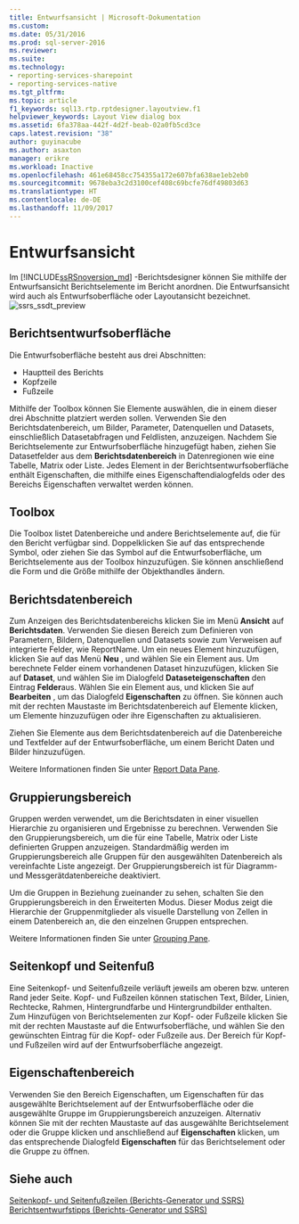 ```yaml
---
title: Entwurfsansicht | Microsoft-Dokumentation
ms.custom: 
ms.date: 05/31/2016
ms.prod: sql-server-2016
ms.reviewer: 
ms.suite: 
ms.technology:
- reporting-services-sharepoint
- reporting-services-native
ms.tgt_pltfrm: 
ms.topic: article
f1_keywords: sql13.rtp.rptdesigner.layoutview.f1
helpviewer_keywords: Layout View dialog box
ms.assetid: 6fa378aa-442f-4d2f-beab-02a0fb5cd3ce
caps.latest.revision: "38"
author: guyinacube
ms.author: asaxton
manager: erikre
ms.workload: Inactive
ms.openlocfilehash: 461e68458cc754355a172e607bfa638ae1eb2eb0
ms.sourcegitcommit: 9678eba3c2d3100cef408c69bcfe76df49803d63
ms.translationtype: HT
ms.contentlocale: de-DE
ms.lasthandoff: 11/09/2017
---
```

# <a name="design-view"></a>Entwurfsansicht
Im [!INCLUDE[ssRSnoversion_md](../../includes/ssrsnoversion-md.md)] -Berichtsdesigner können Sie mithilfe der Entwurfsansicht Berichtselemente im Bericht anordnen. Die Entwurfsansicht wird auch als Entwurfsoberfläche oder Layoutansicht bezeichnet.  
  ![ssrs_ssdt_preview](../../reporting-services/media/ssrs-ssdt-preview.png)
## <a name="report-design-surface"></a>Berichtsentwurfsoberfläche  
Die Entwurfsoberfläche besteht aus drei Abschnitten: 
+ Hauptteil des Berichts
+ Kopfzeile
+ Fußzeile 

Mithilfe der Toolbox können Sie Elemente auswählen, die in einem dieser drei Abschnitte platziert werden sollen. Verwenden Sie den Berichtsdatenbereich, um Bilder, Parameter, Datenquellen und Datasets, einschließlich Datasetabfragen und Feldlisten, anzuzeigen. Nachdem Sie Berichtselemente zur Entwurfsoberfläche hinzugefügt haben, ziehen Sie Datasetfelder aus dem **Berichtsdatenbereich** in Datenregionen wie eine Tabelle, Matrix oder Liste. Jedes Element in der Berichtsentwurfsoberfläche enthält Eigenschaften, die mithilfe eines Eigenschaftendialogfelds oder des Bereichs Eigenschaften verwaltet werden können.  
  
## <a name="toolbox"></a>Toolbox  
 Die Toolbox listet Datenbereiche und andere Berichtselemente auf, die für den Bericht verfügbar sind. Doppelklicken Sie auf das entsprechende Symbol, oder ziehen Sie das Symbol auf die Entwurfsoberfläche, um Berichtselemente aus der Toolbox hinzuzufügen. Sie können anschließend die Form und die Größe mithilfe der Objekthandles ändern.  
  
## <a name="report-data-pane"></a>Berichtsdatenbereich  
 Zum Anzeigen des Berichtsdatenbereichs klicken Sie im Menü **Ansicht** auf **Berichtsdaten**. Verwenden Sie diesen Bereich zum Definieren von Parametern, Bildern, Datenquellen und Datasets sowie zum Verweisen auf integrierte Felder, wie ReportName. Um ein neues Element hinzuzufügen, klicken Sie auf das Menü **Neu** , und wählen Sie ein Element aus. Um berechnete Felder einem vorhandenen Dataset hinzuzufügen, klicken Sie auf **Dataset**, und wählen Sie im Dialogfeld **Dataseteigenschaften** den Eintrag **Felder**aus. Wählen Sie ein Element aus, und klicken Sie auf **Bearbeiten** , um das Dialogfeld **Eigenschaften** zu öffnen. Sie können auch mit der rechten Maustaste im Berichtsdatenbereich auf Elemente klicken, um Elemente hinzuzufügen oder ihre Eigenschaften zu aktualisieren.  
  
 Ziehen Sie Elemente aus dem Berichtsdatenbereich auf die Datenbereiche und Textfelder auf der Entwurfsoberfläche, um einem Bericht Daten und Bilder hinzuzufügen.  
  
 Weitere Informationen finden Sie unter [Report Data Pane](../../reporting-services/report-data/report-data-pane.md).  
  
## <a name="grouping-pane"></a>Gruppierungsbereich  
 Gruppen werden verwendet, um die Berichtsdaten in einer visuellen Hierarchie zu organisieren und Ergebnisse zu berechnen. Verwenden Sie den Gruppierungsbereich, um die für eine Tabelle, Matrix oder Liste definierten Gruppen anzuzeigen. Standardmäßig werden im Gruppierungsbereich alle Gruppen für den ausgewählten Datenbereich als vereinfachte Liste angezeigt. Der Gruppierungsbereich ist für Diagramm- und Messgerätdatenbereiche deaktiviert.  
  
 Um die Gruppen in Beziehung zueinander zu sehen, schalten Sie den Gruppierungsbereich in den Erweiterten Modus. Dieser Modus zeigt die Hierarchie der Gruppenmitglieder als visuelle Darstellung von Zellen in einem Datenbereich an, die den einzelnen Gruppen entsprechen.  
  
 Weitere Informationen finden Sie unter [Grouping Pane](../../reporting-services/tools/grouping-pane.md).  
  
## <a name="page-header-and-page-footer"></a>Seitenkopf und Seitenfuß  
 Eine Seitenkopf- und Seitenfußzeile verläuft jeweils am oberen bzw. unteren Rand jeder Seite. Kopf- und Fußzeilen können statischen Text, Bilder, Linien, Rechtecke, Rahmen, Hintergrundfarbe und Hintergrundbilder enthalten. Zum Hinzufügen von Berichtselementen zur Kopf- oder Fußzeile klicken Sie mit der rechten Maustaste auf die Entwurfsoberfläche, und wählen Sie den gewünschten Eintrag für die Kopf- oder Fußzeile aus. Der Bereich für Kopf- und Fußzeilen wird auf der Entwurfsoberfläche angezeigt.  
  
## <a name="properties-pane"></a>Eigenschaftenbereich  
 Verwenden Sie den Bereich Eigenschaften, um Eigenschaften für das ausgewählte Berichtselement auf der Entwurfsoberfläche oder die ausgewählte Gruppe im Gruppierungsbereich anzuzeigen. Alternativ können Sie mit der rechten Maustaste auf das ausgewählte Berichtselement oder die Gruppe klicken und anschließend auf **Eigenschaften** klicken, um das entsprechende Dialogfeld **Eigenschaften** für das Berichtselement oder die Gruppe zu öffnen.  
  
## <a name="see-also"></a>Siehe auch  
 [Seitenkopf- und Seitenfußzeilen &#40;Berichts-Generator und SSRS&#41;](../../reporting-services/report-design/page-headers-and-footers-report-builder-and-ssrs.md)   
 [Berichtsentwurfstipps (Berichts-Generator und SSRS)](../../reporting-services/report-design/report-design-tips-report-builder-and-ssrs.md)  
  
  
